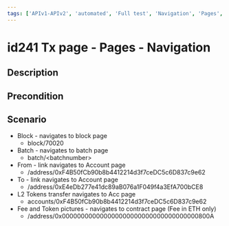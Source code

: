 ```yaml
---
tags: ['APIv1-APIv2', 'automated', 'Full test', 'Navigation', 'Pages', 'Smoke test', 'Transaction', 'ZKF-2601', 'Active Partly Manual']
---
```


# id241 Tx page - Pages - Navigation

## Description


## Precondition


## Scenario
- Block - navigates to block page
    - block/70020
- Batch - navigates to batch page
    - batch/\<batchnumber\>
- From - link navigates to Account page
    - /address/0xF4B50fCb90b8b4412214d3f7ceDC5c6D837c9e62
- To - link navigates to Account page
    - /address/0xE4eDb277e41dc89aB076a1F049f4a3EfA700bCE8
- L2 Tokens transfer navigates to Acc page
    - accounts/0xF4B50fCb90b8b4412214d3f7ceDC5c6D837c9e62
- Fee and Token pictures - navigates to contract page (Fee in ETH only)
    - /address/0x000000000000000000000000000000000000800A
